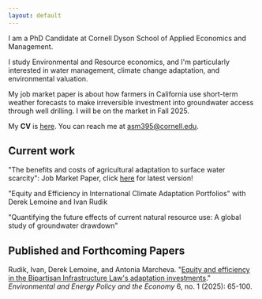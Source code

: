 ```yaml
---
layout: default
---
```


I am a PhD Candidate at Cornell Dyson School of Applied Economics and Management.

I study Environmental and Resource economics, and I'm particularly interested in water management, climate change adaptation, and environmental valuation.  

My job market paper is about how farmers in California use short-term weather forecasts to make irreversible investment into groundwater access through well drilling. I will be on the market in Fall 2025.

My **CV** is [here](./cv.html). You can reach me at <a href="asm395@cornell.edu">asm395@cornell.edu</a>.

## Current work

"The benefits and costs of agricultural adaptation to surface water scarcity": Job Market Paper, click [here](./jmp.html) for latest version! 

"Equity and Efficiency in International Climate Adaptation Portfolios" with Derek Lemoine and Ivan Rudik

"Quantifying the future effects of current natural resource use: A global study of groundwater drawdown"

## Published and Forthcoming Papers
<p>Rudik, Ivan, Derek Lemoine, and Antonia Marcheva. "<a href="[#](https://www.journals.uchicago.edu/doi/full/10.1086/733357)">Equity and efficiency in the Bipartisan Infrastructure Law's adaptation investments</a>." <em>Environmental and Energy Policy and the Economy</em> 6, no. 1 (2025): 65-100.</p>
